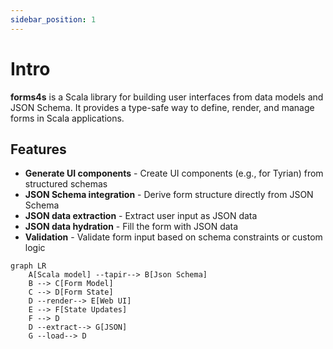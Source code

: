 ```yaml
---
sidebar_position: 1
---
```


# Intro

**forms4s** is a Scala library for building user interfaces from data models and JSON Schema. It provides a type-safe way to define, render, and manage forms in Scala applications.

## Features

- **Generate UI components** - Create UI components (e.g., for Tyrian) from structured schemas
- **JSON Schema integration** - Derive form structure directly from JSON Schema
- **JSON data extraction** - Extract user input as JSON data
- **JSON data hydration** - Fill the form with JSON data
- **Validation** - Validate form input based on schema constraints or custom logic

```mermaid
graph LR
    A[Scala model] --tapir--> B[Json Schema]
    B --> C[Form Model]
    C --> D[Form State]
    D --render--> E[Web UI]
    E --> F[State Updates]
    F --> D
    D --extract--> G[JSON]
    G --load--> D
```